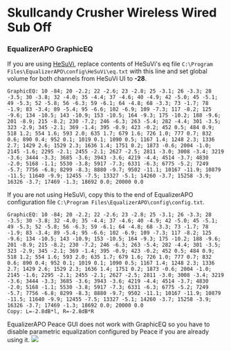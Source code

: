 # Skullcandy Crusher Wireless Wired Sub Off
### EqualizerAPO GraphicEQ
If you are using [HeSuVi](https://sourceforge.net/projects/hesuvi/), replace contents of HeSuVi's eq file `C:\Program Files\EqualizerAPO\config\HeSuVi\eq.txt` with this line and set global volume for both channels from HeSuVi UI to **-28**.
```
GraphicEQ: 10 -84; 20 -2.2; 22 -2.6; 23 -2.8; 25 -3.1; 26 -3.3; 28 -3.5; 30 -3.8; 32 -4.0; 35 -4.4; 37 -4.6; 40 -4.9; 42 -5.0; 45 -5.1; 49 -5.3; 52 -5.8; 56 -6.3; 59 -6.1; 64 -4.8; 68 -3.3; 73 -1.7; 78 -1.9; 83 -3.4; 89 -5.4; 95 -6.6; 102 -6.9; 109 -7.3; 117 -8.2; 125 -9.6; 134 -10.5; 143 -10.9; 153 -10.5; 164 -9.3; 175 -10.2; 188 -9.6; 201 -8.9; 215 -8.2; 230 -7.2; 246 -6.3; 263 -5.4; 282 -4.4; 301 -3.5; 323 -2.9; 345 -2.1; 369 -1.4; 395 -0.9; 423 -0.2; 452 0.5; 484 0.9; 518 1.2; 554 1.6; 593 2.0; 635 1.7; 679 1.6; 726 1.0; 777 0.7; 832 0.6; 890 0.4; 952 0.1; 1019 0.1; 1090 0.5; 1167 1.4; 1248 2.3; 1336 2.7; 1429 2.6; 1529 2.3; 1636 1.4; 1751 0.2; 1873 -0.6; 2004 -1.0; 2145 -1.6; 2295 -2.1; 2455 -2.1; 2627 -2.5; 2811 -3.0; 3008 -3.4; 3219 -3.6; 3444 -3.3; 3685 -3.6; 3943 -3.6; 4219 -4.4; 4514 -3.7; 4830 -2.0; 5168 -1.1; 5530 -3.8; 5917 -7.3; 6331 -6.3; 6775 -5.2; 7249 -5.7; 7756 -6.8; 8299 -8.3; 8880 -9.7; 9502 -11.1; 10167 -11.9; 10879 -11.5; 11640 -9.9; 12455 -7.5; 13327 -5.1; 14260 -3.7; 15258 -3.9; 16326 -3.7; 17469 -1.3; 18692 0.0; 20000 0.0
```
If you are not using HeSuVi, copy this to the end of EqualizerAPO configuration file `C:\Program Files\EqualizerAPO\config\config.txt`.
```
GraphicEQ: 10 -84; 20 -2.2; 22 -2.6; 23 -2.8; 25 -3.1; 26 -3.3; 28 -3.5; 30 -3.8; 32 -4.0; 35 -4.4; 37 -4.6; 40 -4.9; 42 -5.0; 45 -5.1; 49 -5.3; 52 -5.8; 56 -6.3; 59 -6.1; 64 -4.8; 68 -3.3; 73 -1.7; 78 -1.9; 83 -3.4; 89 -5.4; 95 -6.6; 102 -6.9; 109 -7.3; 117 -8.2; 125 -9.6; 134 -10.5; 143 -10.9; 153 -10.5; 164 -9.3; 175 -10.2; 188 -9.6; 201 -8.9; 215 -8.2; 230 -7.2; 246 -6.3; 263 -5.4; 282 -4.4; 301 -3.5; 323 -2.9; 345 -2.1; 369 -1.4; 395 -0.9; 423 -0.2; 452 0.5; 484 0.9; 518 1.2; 554 1.6; 593 2.0; 635 1.7; 679 1.6; 726 1.0; 777 0.7; 832 0.6; 890 0.4; 952 0.1; 1019 0.1; 1090 0.5; 1167 1.4; 1248 2.3; 1336 2.7; 1429 2.6; 1529 2.3; 1636 1.4; 1751 0.2; 1873 -0.6; 2004 -1.0; 2145 -1.6; 2295 -2.1; 2455 -2.1; 2627 -2.5; 2811 -3.0; 3008 -3.4; 3219 -3.6; 3444 -3.3; 3685 -3.6; 3943 -3.6; 4219 -4.4; 4514 -3.7; 4830 -2.0; 5168 -1.1; 5530 -3.8; 5917 -7.3; 6331 -6.3; 6775 -5.2; 7249 -5.7; 7756 -6.8; 8299 -8.3; 8880 -9.7; 9502 -11.1; 10167 -11.9; 10879 -11.5; 11640 -9.9; 12455 -7.5; 13327 -5.1; 14260 -3.7; 15258 -3.9; 16326 -3.7; 17469 -1.3; 18692 0.0; 20000 0.0
Copy: L=-2.8dB*l, R=-2.8dB*R
```
EqualizerAPO Peace GUI does not work with GraphicEQ so you have to disable parametric equalization configured by Peace if you are already using it.
![](https://raw.githubusercontent.com/jaakkopasanen/AutoEq/master/results/Sonoma%20Model%20One/innerfidelity/onear/Skullcandy%20Crusher%20Wireless%20Wired%20Sub%20Off/Skullcandy%20Crusher%20Wireless%20Wired%20Sub%20Off.png)
